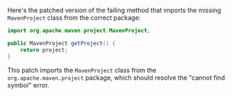 Here's the patched version of the failing method that imports the missing `MavenProject` class from the correct package:

```java
import org.apache.maven.project.MavenProject;

public MavenProject getProject() {
    return project;
}
```

This patch imports the `MavenProject` class from the `org.apache.maven.project` package, which should resolve the "cannot find symbol" error.